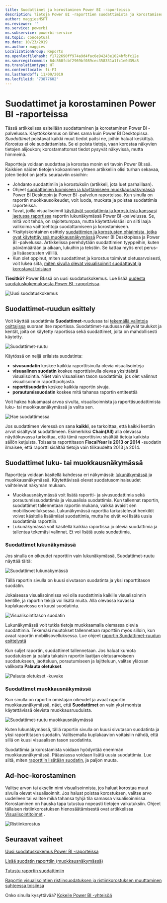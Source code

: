 ```yaml
---
title: Suodattimet ja korostaminen Power BI -raporteissa
description: Tietoja Power BI -raporttien suodattimista ja korostamisesta
author: maggiesMSFT
ms.reviewer: ''
ms.service: powerbi
ms.subservice: powerbi-service
ms.topic: conceptual
ms.date: 10/23/2019
ms.author: maggies
LocalizationGroup: Reports
ms.openlocfilehash: f1722690ff974a9d4fac6e94243e1024bfbfc12e
ms.sourcegitcommit: 64c860fcbf2969bf089cec358331a1fc1e0d39a8
ms.translationtype: HT
ms.contentlocale: fi-FI
ms.lasthandoff: 11/09/2019
ms.locfileid: "73877602"
---
```

# <a name="filters-and-highlighting-in-power-bi-reports"></a>Suodattimet ja korostaminen Power BI -raporteissa
 Tässä artikkelissa esitellään suodattaminen ja korostaminen Power BI -palvelussa. Käyttökokemus on lähes sama kuin Power BI Desktopissa. *Suodattimet* poistavat kaikki muut tiedot paitsi ne, joihin haluat keskittyä. *Korostus* ei ole suodattamista. Se ei poista tietoja, vaan korostaa näkyvien tietojen alijoukon; korostamattomat tiedot pysyvät näkyvissä, mutta himmeinä.

Raportteja voidaan suodattaa ja korostaa monin eri tavoin Power BI:ssä. Kaikkien näiden tietojen kokoaminen yhteen artikkeliin olisi turhan sekavaa, joten tiedot on jaettu seuraaviin osioihin:

* Johdanto suodattimiin ja korostuksiin (artikkeli, jota luet parhaillaan).
* Ohjeet [suodattimien luomiseen ja käyttämiseen muokkausnäkymässä](power-bi-report-add-filter.md) Power BI Desktopin ja Power BI -palvelun raporteissa. Kun sinulla on raportin muokkausoikeudet, voit luoda, muokata ja poistaa suodattimia raporteissa.
* Tavat, joilla visualisoinnit [käyttävät suodattimia ja korostuksia kanssasi jaetussa raportissa](consumer/end-user-interactions.md) raportin lukunäkymässä Power BI -palvelussa. Se, mitä voit tehdä, on rajoitetumpaa, mutta käytettävissäsi on silti laaja valikoima vaihtoehtoja suodattamiseen ja korostamiseen.  
* Yksityiskohtainen esittely [suodattimien ja korostusten ohjaimista, jotka ovat käytettävissä muokkausnäkymässä](power-bi-report-add-filter.md) Power BI Desktopissa ja Power BI -palvelussa. Artikkelissa perehdytään suodattimien tyyppeihin, kuten päivämäärään ja aikaan, lukuihin ja tekstiin. Se kattaa myös erot perus- ja lisäasetusten välillä.
* Kun olet oppinut, miten suodattimet ja korostus toimivat oletusarvoisesti, voit lukea siitä, [miten sivulla olevat visualisoinnit suodattavat ja korostavat toisiaan](service-reports-visual-interactions.md)

**Tiesitkö?** Power BI:ssä on uusi suodatuskokemus. Lue lisää [uudesta suodatuskokemuksesta Power BI -raporteissa](power-bi-report-filter.md).

![Uusi suodatuskokemus](media/power-bi-reports-filters-and-highlighting/power-bi-filter-reading.png)


## <a name="intro-to-the-filters-pane"></a>Suodattimet-ruudun esittely

Voit käyttää suodattimia **Suodattimet**-ruudussa tai [tekemällä valintoja osittajissa](visuals/power-bi-visualization-slicers.md) suoraan itse raportissa. Suodattimet-ruudussa näkyvät taulukot ja kentät, joita on käytetty raportissa sekä suodattimet, joita on mahdollisesti käytetty. 

![Suodattimet-ruutu](media/power-bi-reports-filters-and-highlighting/power-bi-add-filter-reading-view.png)

Käytössä on neljä erilaista suodatinta:

- **sivusuodatin** koskee kaikkia raporttisivulla olevia visualisointeja     
- **visuaalinen suodatin** koskee raporttisivulla olevaa yksittäistä visualisointia. Näet vain visuaalisen tason suodattimia, jos olet valinnut visualisoinnin raporttipohjasta.    
- **raporttisuodatin** koskee kaikkia raportin sivuja.    
- **porautumissuodatin** koskee mitä tahansa raportin entiteettiä    

Voit hakea haluamaasi arvoa sivulta, visualisoinnista ja raporttisuodattimista luku- tai muokkausnäkymässä ja valita sen. 

![Hae suodattimessa](media/power-bi-reports-filters-and-highlighting/power-bi-search-filter.png)

Jos suodattimen vieressä on sana **kaikki**, se tarkoittaa, että kaikki kentän arvot sisältyvät suodattimeen.  Esimerkiksi **Chain(All)** alla olevassa näyttökuvassa tarkoittaa, että tämä raporttisivu sisältää tietoja kaikista säilön ketjuista.  Toisaalta raporttitason **FiscalYear is 2013 or 2014** -suodatin ilmaisee, että raportti sisältää tietoja vain tilikaudelta 2013 ja 2014.

## <a name="filters-in-reading-or-editing-view"></a>Suodattimet luku- tai muokkausnäkymässä
Raportteja voidaan käsitellä kahdessa eri näkymässä: [lukunäkymässä](consumer/end-user-reading-view.md) ja muokkausnäkymässä. Käytettävissä olevat suodatusominaisuudet vaihtelevat näkymän mukaan.

* Muokkausnäkymässä voit lisätä raportti- ja sivusuodattimia sekä porautumissuodattimia ja visuaalisia suodattimia. Kun tallennat raportin, suodattimet tallennetaan raportin mukana, vaikka avaisit sen mobiilisovelluksessa. Lukunäkymässä raporttia tarkastelevat henkilöt voivat käsitellä lisäämiäsi suodattimia, mutta he eivät voi lisätä uusia suodattimia raporttiin.
* Lukunäkymässä voit käsitellä kaikkia raportissa jo olevia suodattimia ja tallentaa tekemäsi valinnat. Et voi lisätä uusia suodattimia.

### <a name="filters-in-reading-view"></a>Suodattimet lukunäkymässä
Jos sinulla on oikeudet raporttiin vain lukunäkymässä, Suodattimet-ruutu näyttää tältä:

![Suodattimet lukunäkymässä](media/power-bi-reports-filters-and-highlighting/power-bi-filter-reading-view.png)

Tällä raportin sivulla on kuusi sivutason suodatinta ja yksi raporttitason suodatin.

Jokaisessa visualisoinnissa voi olla suodattimia kaikille visualisoinnin kentille, ja raportin tekijä voi lisätä muita. Alla olevassa kuvassa kuplakaaviossa on kuusi suodatinta.

![Visualisointitason suodatin](media/power-bi-reports-filters-and-highlighting/power-bi-filter-visual-level.png)

Lukunäkymässä voit tutkia tietoja muokkaamalla olemassa olevia suodattimia. Tekemäsi muutokset tallennetaan raporttiin myös silloin, kun avaat raportin mobiilisovelluksessa. Lue ohjeet [raportin Suodattimet-ruudun esittelystä](consumer/end-user-report-filter.md)

Kun suljet raportin, suodattimet tallennetaan. Jos haluat kumota suodatuksen ja palata takaisin raportin laatijan oletusarvoiseen suodatukseen, jaotteluun, porautumiseen ja lajitteluun, valitse yläosan valikosta **Palauta oletukset**.

![Palauta oletukset -kuvake](media/power-bi-reports-filters-and-highlighting/power-bi-reset-to-default.png)

### <a name="filters-in-editing-view"></a>Suodattimet muokkausnäkymässä
Kun sinulla on raportin omistajan oikeudet ja avaat raportin muokkausnäkymässä, näet, että **Suodattimet** on vain yksi monista käytettävissä olevista muokkausruuduista.

![Suodattimet-ruutu muokkausnäkymässä](media/power-bi-reports-filters-and-highlighting/power-bi-add-filter-editing-view.png)

Kuten lukunäkymässä, tällä raportin sivulla on kuusi sivutason suodatinta ja yksi raporttitason suodatin. Valitsemalla kuplakaavion voitaisiin nähdä, että sillä on kuusi visuaalisen tason suodatinta.

Suodattimia ja korostamista voidaan hyödyntää enemmän muokkausnäkymässä. Pääasiassa voidaan lisätä uusia suodattimia. Lue siitä, miten [raporttiin lisätään suodatin](power-bi-report-add-filter.md), ja paljon muuta.

## <a name="ad-hoc-highlighting"></a>Ad-hoc-korostaminen
Valitse arvon tai akselin nimi visualisoinnista, jos haluat korostaa muut sivulla olevat visualisoinnit. Jos haluat poistaa korostuksen, valitse arvo uudelleen tai valitse mikä tahansa tyhjä tila samassa visualisoinnissa. Korostaminen on hauska tapa tutustua nopeasti tietojen vaikutuksiin. Ohjeet tällaisen ristiinkorostuksen hienosäätämisestä ovat artikkelissa [Visualisointitoimet](service-reports-visual-interactions.md) .

![Ristiinkorostus](media/power-bi-reports-filters-and-highlighting/power-bi-adhoc-filter.gif)


## <a name="next-steps"></a>Seuraavat vaiheet

[Uusi suodatuskokemus Power BI -raporteissa](power-bi-report-filter.md)

[Lisää suodatin raporttiin (muokkausnäkymässä)](power-bi-report-add-filter.md)

[Tutustu raportin suodattimiin](consumer/end-user-report-filter.md)

[Raportin visualisointien ristiinsuodatuksen ja ristiinkorostuksen muuttaminen suhteessa toisiinsa](consumer/end-user-interactions.md)

Onko sinulla kysyttävää? [Kokeile Power BI -yhteisöä](https://community.powerbi.com/)


